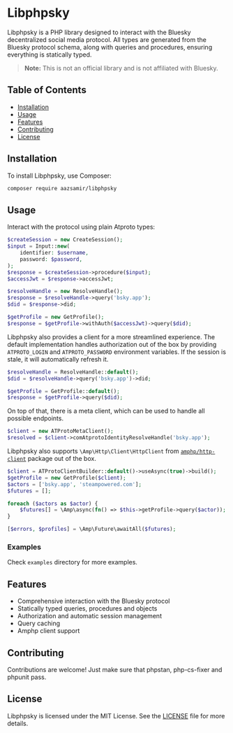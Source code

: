 # Libphpsky

Libphpsky is a PHP library designed to interact with the Bluesky decentralized social media protocol. All types are generated from the Bluesky protocol schema, along with queries and procedures, ensuring everything is statically typed.

> **Note:** This is not an official library and is not affiliated with Bluesky.

## Table of Contents

-   [Installation](#installation)
-   [Usage](#usage)
-   [Features](#features)
-   [Contributing](#contributing)
-   [License](#license)

## Installation

To install Libphpsky, use Composer:

```sh
composer require aazsamir/libphpsky
```

## Usage

Interact with the protocol using plain Atproto types:

```php
$createSession = new CreateSession();
$input = Input::new(
    identifier: $username,
    password: $password,
);
$response = $createSession->procedure($input);
$accessJwt = $response->accessJwt;

$resolveHandle = new ResolveHandle();
$response = $resolveHandle->query('bsky.app');
$did = $response->did;

$getProfile = new GetProfile();
$response = $getProfile->withAuth($accessJwt)->query($did);
```

Libphpsky also provides a client for a more streamlined experience. The default implementation handles authorization out of the box by providing `ATPROTO_LOGIN` and `ATPROTO_PASSWORD` environment variables. If the session is stale, it will automatically refresh it.

```php
$resolveHandle = ResolveHandle::default();
$did = $resolveHandle->query('bsky.app')->did;

$getProfile = GetProfile::default();
$response = $getProfile->query($did);
```

On top of that, there is a meta client, which can be used to handle all possible endpoints.

```php
$client = new ATProtoMetaClient();
$resolved = $client->comAtprotoIdentityResolveHandle('bsky.app');
```

Libphpsky also supports `\Amp\Http\Client\HttpClient` from [`amphp/http-client`](https://github.com/amphp/http-client) package out of the box.

```php
$client = ATProtoClientBuilder::default()->useAsync(true)->build();
$getProfile = new GetProfile($client);
$actors = ['bsky.app', 'steampowered.com'];
$futures = [];

foreach ($actors as $actor) {
    $futures[] = \Amp\async(fn() => $this->getProfile->query($actor));
}

[$errors, $profiles] = \Amp\Future\awaitAll($futures);
```

### Examples

Check `examples` directory for more examples.

## Features

-   Comprehensive interaction with the Bluesky protocol
-   Statically typed queries, procedures and objects
-   Authorization and automatic session management
-   Query caching
-   Amphp client support

## Contributing

Contributions are welcome! Just make sure that phpstan, php-cs-fixer and phpunit pass.

## License

Libphpsky is licensed under the MIT License. See the [LICENSE](LICENSE) file for more details.
